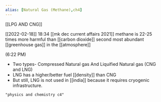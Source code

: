 ```yaml
---
alias: [Natural Gas (Methane),ch4]
---
```

[[LPG AND CNG]]

[[2022-02-18]] 18:34 [[mk dec current affairs 2021]]
methane is 22-25 times more harmful than [[carbon dioxide]]
second most abundant [[greenhouse gas]] in the [[atmosphere]]

(6:22 PM)
- Two types- Compressed Natural gas And Liquified Natural gas (CNG and LNG)
- LNG has a higher/better fuel [[density]] than CNG
- But still, LNG is not used in [[india]] because it requires cryogenic infrastructure.

```query
"physics and chemistry c4"
```

